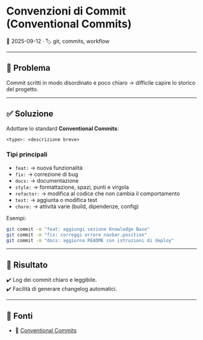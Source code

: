 # Convenzioni di Commit (Conventional Commits)  
📅 2025-09-12 · 🏷️ git, commits, workflow  

---

## 🚩 Problema
Commit scritti in modo disordinato e poco chiaro → difficile capire lo storico del progetto.

---

## ✅ Soluzione
Adottare lo standard **Conventional Commits**:  
```
<type>: <descrizione breve>
```

### Tipi principali
- `feat:` → nuova funzionalità  
- `fix:` → correzione di bug  
- `docs:` → documentazione  
- `style:` → formattazione, spazi, punti e virgola  
- `refactor:` → modifica al codice che non cambia il comportamento  
- `test:` → aggiunta o modifica test  
- `chore:` → attività varie (build, dipendenze, config)  

Esempi:  
```bash
git commit -m "feat: aggiungi sezione Knowledge Base"
git commit -m "fix: correggi errore navbar.position"
git commit -m "docs: aggiorna README con istruzioni di deploy"
```

---

## 🎯 Risultato
✔️ Log dei commit chiaro e leggibile.  
✔️ Facilità di generare changelog automatici.  

---

## 🔗 Fonti
- 📄 [Conventional Commits](https://www.conventionalcommits.org/en/v1.0.0/)  
